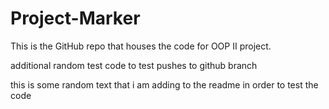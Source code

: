 # Project-Marker
This is the GitHub repo that houses the code for OOP II project. 

additional random test code to test pushes to github branch

this is some random text that i am adding to the readme in order to test the code

